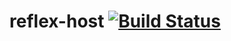 reflex-host [![Build Status](https://secure.travis-ci.org/bennofs/reflex-host.png?branch=master)](http://travis-ci.org/bennofs/reflex-host)
====================



